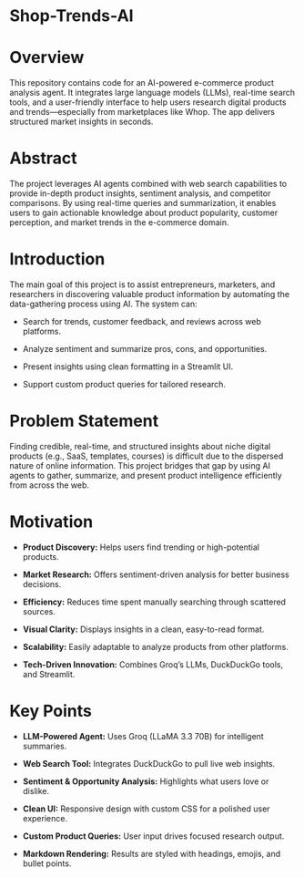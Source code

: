 # Shop-Trends-AI

# Overview
This repository contains code for an AI-powered e-commerce product analysis agent. It integrates large language models (LLMs), real-time search tools, and a user-friendly interface to help users research digital products and trends—especially from marketplaces like Whop. The app delivers structured market insights in seconds.

# Abstract
The project leverages AI agents combined with web search capabilities to provide in-depth product insights, sentiment analysis, and competitor comparisons. By using real-time queries and summarization, it enables users to gain actionable knowledge about product popularity, customer perception, and market trends in the e-commerce domain.

# Introduction
The main goal of this project is to assist entrepreneurs, marketers, and researchers in discovering valuable product information by automating the data-gathering process using AI. The system can:

  - Search for trends, customer feedback, and reviews across web platforms.

  - Analyze sentiment and summarize pros, cons, and opportunities.

  - Present insights using clean formatting in a Streamlit UI.

  - Support custom product queries for tailored research.

# Problem Statement
Finding credible, real-time, and structured insights about niche digital products (e.g., SaaS, templates, courses) is difficult due to the dispersed nature of online information. This project bridges that gap by using AI agents to gather, summarize, and present product intelligence efficiently from across the web.

# Motivation
- **Product Discovery:** Helps users find trending or high-potential products.

- **Market Research:** Offers sentiment-driven analysis for better business decisions.

- **Efficiency:** Reduces time spent manually searching through scattered sources.

- **Visual Clarity:** Displays insights in a clean, easy-to-read format.

- **Scalability:** Easily adaptable to analyze products from other platforms.

- **Tech-Driven Innovation:** Combines Groq’s LLMs, DuckDuckGo tools, and Streamlit.

# Key Points
- **LLM-Powered Agent:** Uses Groq (LLaMA 3.3 70B) for intelligent summaries.

- **Web Search Tool:** Integrates DuckDuckGo to pull live web insights.

- **Sentiment & Opportunity Analysis:** Highlights what users love or dislike.

- **Clean UI:** Responsive design with custom CSS for a polished user experience.

- **Custom Product Queries:** User input drives focused research output.

- **Markdown Rendering:** Results are styled with headings, emojis, and bullet points.
